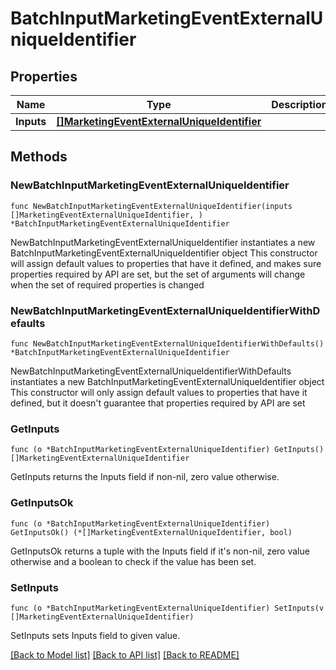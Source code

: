 # BatchInputMarketingEventExternalUniqueIdentifier

## Properties

Name | Type | Description | Notes
------------ | ------------- | ------------- | -------------
**Inputs** | [**[]MarketingEventExternalUniqueIdentifier**](MarketingEventExternalUniqueIdentifier.md) |  | 

## Methods

### NewBatchInputMarketingEventExternalUniqueIdentifier

`func NewBatchInputMarketingEventExternalUniqueIdentifier(inputs []MarketingEventExternalUniqueIdentifier, ) *BatchInputMarketingEventExternalUniqueIdentifier`

NewBatchInputMarketingEventExternalUniqueIdentifier instantiates a new BatchInputMarketingEventExternalUniqueIdentifier object
This constructor will assign default values to properties that have it defined,
and makes sure properties required by API are set, but the set of arguments
will change when the set of required properties is changed

### NewBatchInputMarketingEventExternalUniqueIdentifierWithDefaults

`func NewBatchInputMarketingEventExternalUniqueIdentifierWithDefaults() *BatchInputMarketingEventExternalUniqueIdentifier`

NewBatchInputMarketingEventExternalUniqueIdentifierWithDefaults instantiates a new BatchInputMarketingEventExternalUniqueIdentifier object
This constructor will only assign default values to properties that have it defined,
but it doesn't guarantee that properties required by API are set

### GetInputs

`func (o *BatchInputMarketingEventExternalUniqueIdentifier) GetInputs() []MarketingEventExternalUniqueIdentifier`

GetInputs returns the Inputs field if non-nil, zero value otherwise.

### GetInputsOk

`func (o *BatchInputMarketingEventExternalUniqueIdentifier) GetInputsOk() (*[]MarketingEventExternalUniqueIdentifier, bool)`

GetInputsOk returns a tuple with the Inputs field if it's non-nil, zero value otherwise
and a boolean to check if the value has been set.

### SetInputs

`func (o *BatchInputMarketingEventExternalUniqueIdentifier) SetInputs(v []MarketingEventExternalUniqueIdentifier)`

SetInputs sets Inputs field to given value.



[[Back to Model list]](../README.md#documentation-for-models) [[Back to API list]](../README.md#documentation-for-api-endpoints) [[Back to README]](../README.md)


